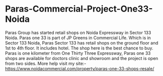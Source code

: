 # Paras-Commercial-Project-One33-Noida
Paras Group has started retail shops on Noida Expressway in Sector 133 Noida. Paras one 33 is part of JP Greens in Commercial Life. Which is in Sector 133 Noida, Paras Sector 133 has retail shops on the ground floor and 1st to 4th floor. It includes hotel. The shop here is the best chance to buy. Paras is one kilometer from One Thirty Three Expressway, Paras one 33 shops are available for doctors clinic and showroom and the project is open from two sides. More help visit my site:- https://www.noidacommercial.com/property/paras-one-33-shops-resale/

